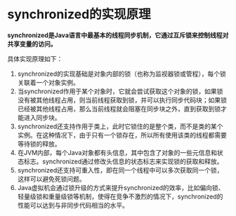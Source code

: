 # synchronized的实现原理

**synchronized是Java语言中最基本的线程同步机制，它通过互斥锁来控制线程对共享变量的访问。**

具体实现原理如下：

1. synchronized的实现基础是对象内部的锁（也称为监视器锁或管程），每个锁关联着一个对象实例。
2. 当synchronized作用于某个对象时，它就会尝试获取这个对象的锁，如果锁没有被其他线程占用，则当前线程获取到锁，并可以执行同步代码块；如果锁已经被其他线程占用，那么当前线程就会阻塞在同步块之外，直到获取到锁才能进入同步块。
3. synchronized还支持作用于类上，此时它锁住的是整个类，而不是类的某个实例。在这种情况下，由于只有一个锁存在，所以所有使用该类的线程都需要等待锁的释放。
4. 在JVM内部，每个Java对象都有头信息，其中包含了对象的一些元信息和状态标志。synchronized通过修改头信息的状态标志来实现锁的获取和释放。
5. synchronized还支持可重入性，即在同一个线程中可以多次获取同一个锁，这样可以避免死锁问题。
6. Java虚拟机会通过锁升级的方式来提升synchronized的效率，比如偏向锁、轻量级锁和重量级锁等机制，使得在竞争不激烈的情况下，synchronized的性能可以达到与非同步代码相当的水平。


